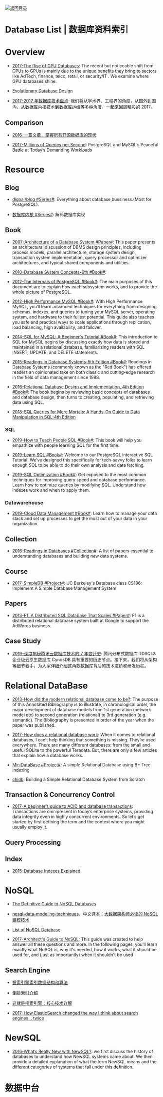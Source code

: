 [![返回目录](https://user-images.githubusercontent.com/5803001/38079637-ff0abcf0-3371-11e8-9b76-ad651620afc7.jpg)](https://github.com/wx-chevalier/Awesome-Lists)

# Database List | 数据库资料索引

# Overview

- [2017-The Rise of GPU Databases](https://parg.co/UZc): The recent but noticeable shift from CPUs to GPUs is mainly due to the unique benefits they bring to sectors like AdTech, finance, telco, retail, or security/IT . We examine where GPU databases shine.

- [Evolutionary Database Design](http://martinfowler.com/articles/evodb.html)

- [2017-2017 年数据库技术盘点](https://cloud.tencent.com/developer/article/1042652): 我们将从学术界、工程界的角度，从国外到国内，从数据库内核技术到数据库运维等多种角度，一起来回顾精彩的 2017。

## Comparison

- [2016-一篇文章，掌握所有开源数据库的现状](http://www.tuicool.com/articles/mYBZFbN)

- [2017-Millions of Queries per Second](https://parg.co/Pwp): PostgreSQL and MySQL’s Peaceful Battle at Today’s Demanding Workloads

# Resource

## Blog

- [digoal/blog #Series#](https://github.com/digoal/blog): Everything about database,bussiness.(Most for PostgreSQL).

- [数据库内核 #Series#](https://zhuanlan.zhihu.com/c_206071340): 解码数据库实现

## Book

- [2007-Architecture of a Database System #Paper#](http://db.cs.berkeley.edu/papers/fntdb07-architecture.pdf): This paper presents an architectural discussion of DBMS design principles, including process models, parallel architecture, storage system design, transaction system implementation, query processor and optimizer architectures, and typical shared components and utilities.

- [2010-Database System Concepts-6th #Book#](http://codex.cs.yale.edu/avi/db-book/db6/slide-dir/index.html):

- [2012-The Internals of PostgreSQL #Book#](http://www.interdb.jp/pg/index.html): The main purposes of this document are to explain how each subsystem works, and to provide the whole picture of PostgreSQL.

- [2012-High Performance MySQL #Book#](https://www.oreilly.com/library/view/high-performance-mysql/9781449332471/): With High Performance MySQL, you’ll learn advanced techniques for everything from designing schemas, indexes, and queries to tuning your MySQL server, operating system, and hardware to their fullest potential. This guide also teaches you safe and practical ways to scale applications through replication, load balancing, high availability, and failover.

- [2014-SQL for MySQL: A Beginner's Tutorial #Book#](https://parg.co/oU1): This introduction to SQL for MySQL begins by discussing exactly how data is stored and maintained in a relational database, familiarizing readers with SQL INSERT, UPDATE, and DELETE statements.

- [2015-Readings in Database Systems-5th Edition #Book#](http://www.redbook.io/): Readings in Database Systems (commonly known as the "Red Book") has offered readers an opinionated take on both classic and cutting-edge research in the field of data management since 1988.

- [2016-Relational Database Design and Implementation, 4th Edition #Book#](https://parg.co/bjE): The book begins by reviewing basic concepts of databases and database design, then turns to creating, populating, and retrieving data using SQL.

- [2018-SQL Queries for Mere Mortals: A Hands-On Guide to Data Manipulation in SQL-4th Edition](https://parg.co/oUa)

### SQL

- [2019-How to Teach People SQL #Book#](https://dataschool.com/how-to-teach-people-sql/): This book will help you empathize with people learning SQL for the first time.

- [2019-Learn SQL #Book#](https://dataschool.com/learn-sql/): Welcome to our PostgreSQL interactive SQL Tutorial! We’ve designed this specifically for tech-savvy folks to learn enough SQL to be able to do their own analysis and data fetching.

- [2019-SQL Optimization #Book#](https://dataschool.com/sql-optimization/): Get exposed to the most common techniques for improving query speed and database performance. Learn how to optimize queries by modifying SQL. Understand how indexes work and when to apply them.

### Datawarehouse

- [2019-Cloud Data Management #Book#](https://dataschool.com/data-governance/): Learn how to manage your data stack and set up processes to get the most out of your data in your organization.

## Collection

- [2016-Readings in Databases #Collection#](https://github.com/rxin/db-readings): A list of papers essential to understanding databases and building new data systems.

## Course

- [2017-SimpleDB #Project#](https://github.com/iamxpy/SimpleDB): UC Berkeley's Database class CS186: Implement A Simple Database Management System

## Papers

- [2013-F1: A Distributed SQL Database That Scales #Paper#](https://storage.googleapis.com/pub-tools-public-publication-data/pdf/41344.pdf): F1 is a distributed relational database system built at Google to support the AdWords business.

## Case Study

- [2019-深度揭秘腾讯云数据库技术的 7 年变迁史](https://mp.weixin.qq.com/s/GNCEbpVz7hxorBCMRrJ4TQ): 腾讯分布式数据库 TDSQL& 企业级云原生数据库 CynosDB 具有重要的历史节点。接下来，我们将从架构等细节着手，为大家详细介绍这两款数据库背后的技术进阶和研发历程。

# Relational DataBase

- [2013-How did the modern relational database come to be?](https://www.linkedin.com/pulse/how-did-modern-relational-database-come-david-mccaldin): The purpose of this Annotated Bibliography is to illustrate, in chronological order, the major development of database models from 1st generation (network model etc) to second generation (relational) to 3rd generation (e.g. semantic). The Bibliography is presented in order of the year when the paper was published.

- [2017-How does a relational database work](http://coding-geek.com/how-databases-work/): When it comes to relational databases, I can’t help thinking that something is missing. They’re used everywhere. There are many different databases: from the small and useful SQLite to the powerful Teradata. But, there are only a few articles that explain how a database works.

- [MiniDataBase #Project#](https://github.com/msdeep14/MiniDataBase): A simple Relational Database using B+ Tree Indexing

- [chidb](https://people.cs.uchicago.edu/~adamshaw/papers/sigcse2016-chidb.pdf): Building a Simple Relational Database System from Scratch

## Transaction & Concurrency Control

- [2017-A beginner’s guide to ACID and database transactions](http://6me.us/OzSh): Transactions are omnipresent in today’s enterprise systems, providing data integrity even in highly concurrent environments. So let’s get started by first defining the term and the context where you might usually employ it.

## Query Processing

## Index

- [2015-Database Indexes Explained](https://www.essentialsql.com/what-is-a-database-index/)

# NoSQL

- [The Definitive Guide to NoSQL Databases](https://www.toptal.com/database/the-definitive-guide-to-nosql-databases)

- [nosql-data-modeling-techniques](https://highlyscalable.wordpress.com/2012/03/01/nosql-data-modeling-techniques/)，中文译本：[大数据架构师必读的 NoSQL 建模技术 ](http://www.dataguru.cn/article-9422-1.html)

- [List of NoSQL Database](http://nosql-database.org/)

- [2017-Architect's Guide to NoSQL](http://www.datastax.com/wp-content/uploads/resources/whitepaper/DataStax_WP_Architects_Guide_to_NoSQL.pdf): This guide was created to help answer all these questions and more. In the following pages, you'll learn exactly what NoSQL is, why it's needed, how it works, what it should be used for, and (just as importantly) when it shouldn't be used

## Search Engine

- [搜索引擎索引数据结构和算法](http://www.hoohack.me/2016/05/09/datasture-and-algorithm-of-search-engine)

- [倒排索引介绍](http://www.cnblogs.com/fly1988happy/archive/2012/04/01/2429000.html)

- [这就是搜索引擎：核心技术详解](https://drive.wps.cn/view/l/5b7984707cbb47d9b1b484d3a7cd92a6)

- [2017-How ElasticSearch changed the way I think about search engines… twice](https://parg.co/USg)

# NewSQL

- [2016-What’s Really New with NewSQL?](http://db.cs.cmu.edu/papers/2016/pavlo-newsql-sigmodrec2016.pdf): we first discuss the history of databases to understand how NewSQL systems came about. We then provide a detailed explanation of what the term NewSQL means and the different categories of systems that fall under this definition.

# 数据中台
